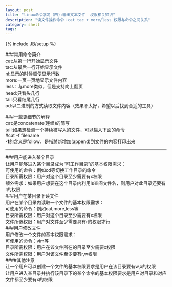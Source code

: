```yaml
---
layout: post
title: "linux命令学习（四):输出文本文件  权限相关知识"
description: "读文件操作命令：cat tac + more/less 权限与命令之间关系"
category: shell
tags: 
---
```

{% include JB/setup %}

###常用命令简介  
cat:从第一行开始显示文件  
tac:从最后一行开始显示文件  
nl:显示的时候顺便显示行数  
more:一页一页地显示文件内容  
less：与more类似，但是支持向上翻页  
head:只看头几行  
tail:只看结尾几行  
od:以二进制的方式读取文件内容（效果不太好，希望以后找到合适的工具）  

###一些更细节的解释  
cat:是concatenate(连续)的简写  
tail:如果想检测一个持续被写入的文件，可以输入下面的命令  
	#cat -f filename  
**-f**的含义是follow，是指將新增加(append)到文件的内容打印出来  

***
###用户能进入某个目录  
让用户能够进入某个目录成为“可工作目录”的基本权限需求：  
	可使用的命令：例如cd等切换工作目录的命令  
	目录所需权限：用户对这个目录至少需要有x权限  
	额外需求：如果用户想要在这个目录内利用ls查阅文件名，则用户对此目录还要有r的权限  
###用户在某目录下读文件  
用户在某个目录内读取一个文件的基本权限需求：  
	可使用的命令：例如cat,more,less等  
	目录所需权限：用户对这个目录至少需要有x权限  
	文件所选权限：用户对文件至少需要具有r的权限才行  
###用户修改文件  
用户修改一个文件的基本权限需求：  
	可使用的命令：vim等  
	目录所需权限：用户在该文件所在的目录至少需要x权限  
	文件所需权限：用户对该文件至少要有r,w权限  
####其他注意  
让一个用户可以创建一个文件的基本权限要求是用户在该目录要有w,x的权限  
让用户进入某目录并执行该目录下的某个命令的基本权限要求是用户对目录和对应文件都至少要有x的权限  
